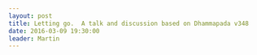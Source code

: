 ```yaml
---
layout: post
title: Letting go.  A talk and discussion based on Dhammapada v348
date: 2016-03-09 19:30:00
leader: Martin 
---
```

